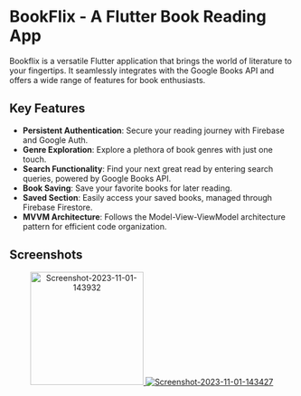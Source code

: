 # BookFlix - A Flutter Book Reading App

Bookflix is a versatile Flutter application that brings the world of literature to your fingertips. It seamlessly integrates with the Google Books API and offers a wide range of features for book enthusiasts.


## Key Features

- **Persistent Authentication**: Secure your reading journey with Firebase and Google Auth.
- **Genre Exploration**: Explore a plethora of book genres with just one touch.
- **Search Functionality**: Find your next great read by entering search queries, powered by Google Books API.
- **Book Saving**: Save your favorite books for later reading.
- **Saved Section**: Easily access your saved books, managed through Firebase Firestore.
- **MVVM Architecture**: Follows the Model-View-ViewModel architecture pattern for efficient code organization.

## Screenshots

<p align="center">
   <a href="https://pasteboard.co/"><img src="https://pasteboard.co/fK8XBbODpHir.png" alt="Screenshot-2023-11-01-143932" border="0" height="200">
   </a>
  <a href="https://ibb.co/xmGLxNH"><img src="https://i.ibb.co/xmGLxNH/Screenshot-2023-11-01-143427.png" alt="Screenshot-2023-11-01-143427" border="0"></a>
</p>
